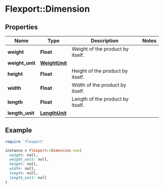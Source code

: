 # Flexport::Dimension

## Properties

| Name | Type | Description | Notes |
| ---- | ---- | ----------- | ----- |
| **weight** | **Float** | Weight of the product by itself. |  |
| **weight_unit** | [**WeightUnit**](WeightUnit.md) |  |  |
| **height** | **Float** | Height of the product by itself. |  |
| **width** | **Float** | Width of the product by itself. |  |
| **length** | **Float** | Length of the product by itself. |  |
| **length_unit** | [**LengthUnit**](LengthUnit.md) |  |  |

## Example

```ruby
require 'flexport'

instance = Flexport::Dimension.new(
  weight: null,
  weight_unit: null,
  height: null,
  width: null,
  length: null,
  length_unit: null
)
```

